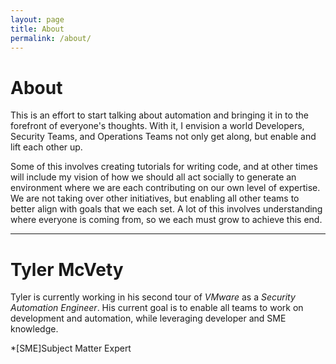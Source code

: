 ```yaml
---
layout: page
title: About
permalink: /about/
---
```

# About
This is an effort to start talking about automation and bringing it in to the forefront of everyone's thoughts.  With it, I envision a world Developers, Security Teams, and Operations Teams not only get along, but enable and lift each other up.  

Some of this involves creating tutorials for writing code, and at other times will include my vision of how we should all act socially to generate an environment where we are each contributing on our own level of expertise.  We are not taking over other initiatives, but enabling all other teams to better align with goals that we each set.  A lot of this involves understanding where everyone is coming from, so we each must grow to achieve this end.

---

# Tyler McVety

Tyler is currently working in his second tour of *VMware* as a *Security Automation Engineer*.  His current goal is to enable all teams to work on development and automation, while leveraging developer and SME knowledge.

*[SME]Subject Matter Expert